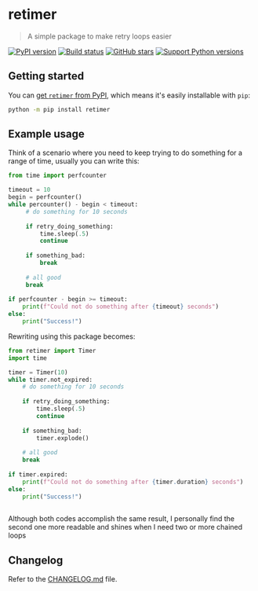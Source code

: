 # retimer

 > A simple package to make retry loops easier

[![PyPI version][pypi-image]][pypi-url]
[![Build status][build-image]][build-url]
[![GitHub stars][stars-image]][stars-url]
[![Support Python versions][versions-image]][versions-url]



## Getting started

You can [get `retimer` from PyPI](https://pypi.org/project/retimer),
which means it's easily installable with `pip`:

```bash
python -m pip install retimer
```




## Example usage
Think of a scenario where you need to keep trying to do something for a range of time, usually you can write this:

```python
from time import perfcounter

timeout = 10
begin = perfcounter()
while percounter() - begin < timeout:
     # do something for 10 seconds
     
     if retry_doing_something:
         time.sleep(.5)
         continue
         
     if something_bad:
         break
         
     # all good
     break
     
if perfcounter - begin >= timeout:
    print(f"Could not do something after {timeout} seconds")
else:
    print("Success!")
```


Rewriting using this package becomes:
```python
from retimer import Timer
import time

timer = Timer(10)
while timer.not_expired:
    # do something for 10 seconds
    
    if retry_doing_something:
        time.sleep(.5)
        continue
        
    if something_bad:
        timer.explode()
    
    # all good
    break
    
if timer.expired:
    print(f"Could not do something after {timer.duration} seconds")
else:
    print("Success!")
    
```

Although both codes accomplish the same result, I personally find the second one more readable and shines when I need two or more chained loops

## Changelog

Refer to the [CHANGELOG.md](https://github.com/henriquelino/retimer/blob/main/CHANGELOG.md) file.



<!-- Badges -->

[pypi-image]: https://img.shields.io/pypi/v/retimer
[pypi-url]: https://pypi.org/project/retimer/

[build-image]: https://github.com/henriquelino/retimer/actions/workflows/build.yaml/badge.svg
[build-url]: https://github.com/henriquelino/retimer/actions/workflows/build.yaml

[stars-image]: https://img.shields.io/github/stars/henriquelino/retimer
[stars-url]: https://github.com/henriquelino/retimer

[stars-image]: https://img.shields.io/github/stars/mathspp/extendedjson
[stars-url]: https://github.com/mathspp/extendedjson

[versions-image]: https://img.shields.io/pypi/pyversions/retimer
[versions-url]: https://pypi.org/project/retimer/

